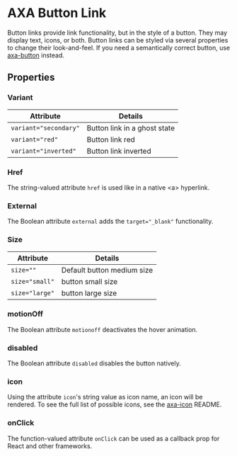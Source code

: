 # AXA Button Link

Button links provide link functionality, but in the style of a button. They may display text, icons, or both. Button links can be styled via several properties to change their look-and-feel.
If you need a semantically correct button, use [axa-button](https://github.com/axa-ch-webhub-cloud/pattern-library/blob/develop/src/components/10-atoms/button/README.md) instead.

## Properties

### Variant

| Attribute             | Details                      |
| --------------------- | ---------------------------- |
| `variant="secondary"` | Button link in a ghost state |
| `variant="red"`       | Button link red              |
| `variant="inverted"`  | Button link inverted         |

### Href

The string-valued attribute `href` is used like in a native &lt;a&gt; hyperlink.

### External

The Boolean attribute `external` adds the `target="_blank"` functionality.

### Size

| Attribute      | Details                    |
| -------------- | -------------------------- |
| `size=""`      | Default button medium size |
| `size="small"` | button small size          |
| `size="large"` | button large size          |

### motionOff

The Boolean attribute `motionoff` deactivates the hover animation.

### disabled

The Boolean attribute `disabled` disables the button natively.

### icon

Using the attribute `icon`'s string value as icon name, an icon will be rendered. To see the full list of possible icons, see the [axa-icon](https://github.com/axa-ch-webhub-cloud/pattern-library/blob/develop/src/components/10-atoms/icon/README.md) README.

### onClick

The function-valued attribute `onClick` can be used as a callback prop for React and other frameworks.
